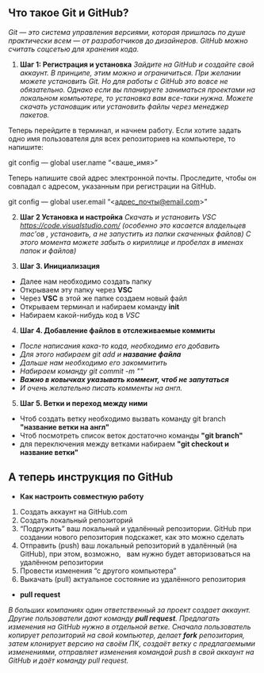 ## Что такое Git и GitHub?

*Git — это система управления версиями, которая пришлась по душе практически всем — от разработчиков до дизайнеров. GitHub можно считать соцсетью для хранения кода.*

1. **Шаг 1: Регистрация и установка**
_Зайдите на GitHub и создайте свой аккаунт. В принципе, этим можно и ограничиться. При желании можете установить Git. Но для работы с GitHub это вовсе не обязательно. Однако если вы планируете заниматься проектами на локальном компьютере, то установка вам все-таки нужна. Можете скачать установщик или установить файлы через менеджер пакетов._

Теперь перейдите в терминал, и начнем работу. Если хотите задать одно имя пользователя для всех репозиториев на компьютере, то напишите:

git config — global user.name “<ваше_имя>”

Теперь напишите свой адрес электронной почты. Проследите, чтобы он совпадал с адресом, указанным при регистрации на GitHub.

git config — global user.email “<адрес_почты@email.com>”


2. **Шаг 2 Установка и настройка**
 _Скачать и установить VSC https://code.visualstudio.com/ (особенно это касается владельцев mac'ов , установить, а не запустить из папки скаченных файлов)
 С этого момента можете забыть о кириллице и пробелах в именах папок и файлов)_

 3. **Шаг 3. Инициализация**

* Далее нам необходимо создать папку
* Открываем эту папку через **VSC**
* Через **VSC** в этой же папке создаем новый файл 
* Открываем терминал и набираем команду **init**
* Набираем какой-нибудь код в *VSC* 

4. **Шаг 4. Добавление файлов в отслеживаемые коммиты**

* _После написания кака-то кода, необходимо его добавить_
* _Для этого набираем git add  и **название файла**_
* _Дальше нам необходимо его закоммитить_
* _Набираем команду git commit -m ""_
* **_Важно в ковычках указывать коммент, чтоб не запутаться_**
* _И очень желательно писать комменты на англ._

5. **Шаг 5. Ветки и переход между ними** 
* Чтоб создать ветку необходимо вызвать команду git branch **"название ветки на англ"**
* Чтоб посмотреть список веток достаточно команды **"git branch"**
* для переключения между ветками набираем **"git checkout  и название ветки"**


## А теперь инструкция по GitHub

* __Как настроить совместную работу__
1. Создать аккаунт на GitHub.com
2. Создать локальный репозиторий
3. “Подружить” ваш локальный и удалённый репозитории. GitHub при создании нового репозитория подскажет, как это можно сделать
4. Отправить (push) ваш локальный репозиторий в удалённый (на GitHub), при этом, возможно,  
вам нужно будет авторизоваться на удалённом репозитории
5. Провести изменения “с другого компьютера”
6. Выкачать (pull) актуальное состояние из удалённого репозитория

* __pull request__

_В больших компаниях один ответственный за проект создает аккаунт. Другие пользователи дают
команду **pull request**. Предлагать изменения на GitHub нужно в отдельной ветке. Сначала
пользователь копирует репозиторий на свой компьютер, делает **fork** репозитория, затем
клонирует версию на своём ПК, создаёт ветку с предлагаемыми изменениями, отправляет
изменения командой push в свой аккаунт на GitHub и даёт команду pull request._
